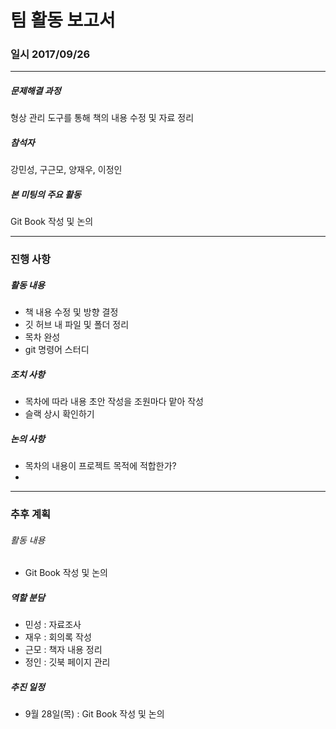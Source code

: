 # 팀 활동 보고서
### 일시 2017/09/26
--------------------
##### 문제해결 과정
형상 관리 도구를 통해 책의 내용 수정 및 자료 정리

##### 참석자
강민성, 구근모, 양재우, 이정인

##### 본 미팅의 주요 활동
Git Book 작성 및 논의

--------------------
### 진행 사항
##### 활동 내용
* 책 내용 수정 및 방향 결정
* 깃 허브 내 파일 및 폴더 정리
* 목차 완성
* git 명령어 스터디

##### 조치 사항
* 목차에 따라 내용 초안 작성을 조원마다 맡아 작성
* 슬랙 상시 확인하기

##### 논의 사항
* 목차의 내용이 프로젝트 목적에 적합한가?
* 

--------------------
### 추후 계획
###### 활동 내용
* Git Book 작성 및 논의

##### 역할 분담
* 민성 : 자료조사
* 재우 : 회의록 작성
* 근모 : 책자 내용 정리
* 정인 : 깃북 페이지 관리

##### 추진 일정
* 9월 28일(목) : Git Book 작성 및 논의
